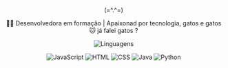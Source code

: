 <p align="center"> (=^.^=)</p>
 <p align="center"> 👩‍💻 Desenvolvedora em formação | Apaixonad por tecnologia, gatos e gatos 🐱 já falei gatos ? </p>


 <p align="center">
  <img src="https://img.shields.io/badge/Linguagens%20que%20estou%20aprendendo-%E2%9D%A4%EF%B8%8F-pink?style=for-the-badge" alt="Linguagens">
</p>

<p align="center">
  <img src="https://img.shields.io/badge/JavaScript-ff66b2?style=for-the-badge&logo=javascript&logoColor=white" alt="JavaScript"/>
  <img src="https://img.shields.io/badge/HTML-ff3399?style=for-the-badge&logo=html5&logoColor=white" alt="HTML"/>
  <img src="https://img.shields.io/badge/CSS-ff99cc?style=for-the-badge&logo=css3&logoColor=white" alt="CSS"/>
  <img src="https://img.shields.io/badge/Java-ff80bf?style=for-the-badge&logo=java&logoColor=white" alt="Java"/>
  <img src="https://img.shields.io/badge/Python-ffb6c1?style=for-the-badge&logo=python&logoColor=white" alt="Python"/>
</p>


